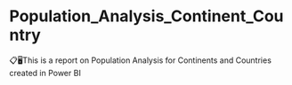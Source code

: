 # Population_Analysis_Continent_Country
📋🖥️This is a report on Population Analysis for Continents and Countries created in Power BI
